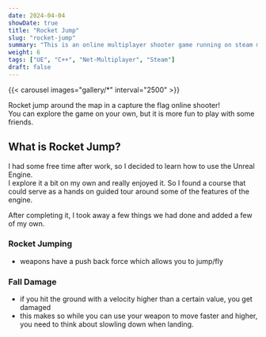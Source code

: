 ```yaml
---
date: 2024-04-04
showDate: true
title: "Rocket Jump"
slug: "rocket-jump"
summary: "This is an online multiplayer shooter game running on steam made as part of a programming course taken to get more familiar the Unreal Engine."
weight: 6
tags: ["UE", "C++", "Net-Multiplayer", "Steam"]
draft: false
---
```


{{< carousel images="gallery/*" interval="2500" >}}


Rocket jump around the map in a capture the flag online shooter!  
You can explore the game on your own, but it is more fun to play with some friends.  


## What is Rocket Jump?
I had some free time after work, so I decided to learn how to use the Unreal Engine.  
I explore it a bit on my own and really enjoyed it. So I found a course that could serve as a hands on guided tour around some of the features of the engine.    

After completing it, I took away a few things we had done and added a few of my own.

### Rocket Jumping
- weapons have a push back force which allows you to jump/fly

### Fall Damage
- if you hit the ground with a velocity higher than a certain value, you get damaged
- this makes so while you can use your weapon to move faster and higher, you need to think about slowling down when landing.

<!-- ## How can I play it?
You can download it here
- LINK TO DOWNLOAD

While you should be able to launch the game, host a session, and explore the map and game mechanics.  
The the multiplayer aspect might need some additional steps. 
if you have any questions, feel free to contact me.

### option 1 : I will add you to my steam dev group
- send me a message and I will invite you to my steam app group, which will allow you to play the game with whoever else is online
### options 2 : modify the steam app id to point to your own app id
- modify the steam app id to point to an app id that you own.
- I don't recommend using the 480 steam app id since that is meant for development testing purposes. -->